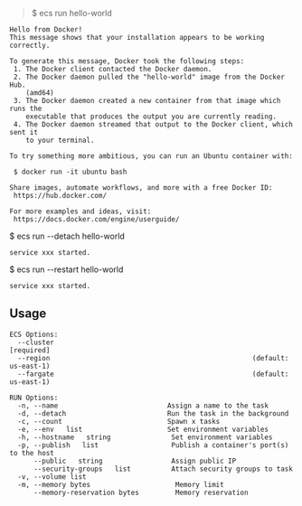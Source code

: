 > $ ecs run hello-world

    Hello from Docker!
    This message shows that your installation appears to be working correctly.

    To generate this message, Docker took the following steps:
     1. The Docker client contacted the Docker daemon.
     2. The Docker daemon pulled the "hello-world" image from the Docker Hub.
        (amd64)
     3. The Docker daemon created a new container from that image which runs the
        executable that produces the output you are currently reading.
     4. The Docker daemon streamed that output to the Docker client, which sent it
        to your terminal.

    To try something more ambitious, you can run an Ubuntu container with:
    
     $ docker run -it ubuntu bash

    Share images, automate workflows, and more with a free Docker ID:
     https://hub.docker.com/

    For more examples and ideas, visit:
     https://docs.docker.com/engine/userguide/

$ ecs run --detach hello-world

    service xxx started.

$ ecs run --restart hello-world
    
    service xxx started.


## Usage

    ECS Options:
      --cluster                                                           [required]
      --region                                                  (default: us-east-1)
      --fargate                                                 (default: us-east-1)

    RUN Options:
      -n, --name                           Assign a name to the task
      -d, --detach                         Run the task in the background
      -c, --count                          Spawn x tasks
      -e, --env   list                     Set environment variables
      -h, --hostname   string               Set environment variables
      -p, --publish   list                  Publish a container's port(s) to the host
          --public   string                 Assign public IP
          --security-groups   list          Attach security groups to task
      -v, --volume list                     
      -m, --memory bytes                     Memory limit
          --memory-reservation bytes         Memory reservation